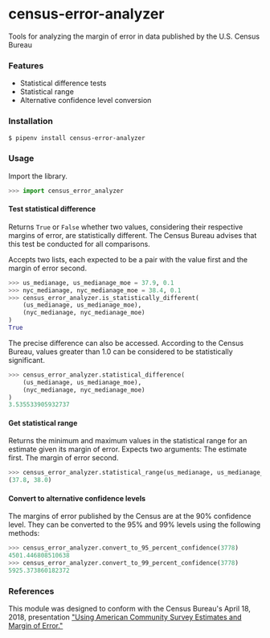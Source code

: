 # census-error-analyzer

Tools for analyzing the margin of error in data published by the U.S. Census Bureau

### Features

* Statistical difference tests
* Statistical range
* Alternative confidence level conversion

### Installation

```bash
$ pipenv install census-error-analyzer
```

### Usage

Import the library.

```python
>>> import census_error_analyzer
```

#### Test statistical difference

Returns `True` or `False` whether two values, considering their respective margins of error, are statistically different. The Census Bureau advises that this test be conducted for all comparisons.

Accepts two lists, each expected to be a pair with the value first and the margin of error second.

```python
>>> us_medianage, us_medianage_moe = 37.9, 0.1
>>> nyc_medianage, nyc_medianage_moe = 38.4, 0.1
>>> census_error_analyzer.is_statistically_different(
    (us_medianage, us_medianage_moe),
    (nyc_medianage, nyc_medianage_moe)
)
True
```

The precise difference can also be accessed. According to the Census Bureau, values greater than 1.0 can be considered to be statistically significant.

```python
>>> census_error_analyzer.statistical_difference(
    (us_medianage, us_medianage_moe),
    (nyc_medianage, nyc_medianage_moe)
)
3.535533905932737
```

#### Get statistical range

Returns the minimum and maximum values in the statistical range for an estimate given its margin of error. Expects two arguments: The estimate first. The margin of error second.

```python
>>> census_error_analyzer.statistical_range(us_medianage, us_medianage_moe)
(37.8, 38.0)
```

#### Convert to alternative confidence levels

The margins of error published by the Census are at the 90% confidence level. They can be converted to the 95% and 99% levels using the following methods:

```python
>>> census_error_analyzer.convert_to_95_percent_confidence(3778)
4501.446808510638
>>> census_error_analyzer.convert_to_99_percent_confidence(3778)
5925.373860182372
```

### References

This module was designed to conform with the Census Bureau's April 18, 2018, presentation ["Using American Community Survey Estimates and Margin of Error."](https://www.documentcloud.org/documents/6162551-20180418-MOE.html)
